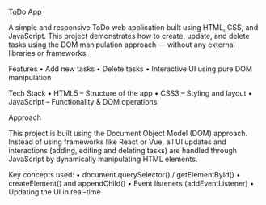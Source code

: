  ToDo  App

A simple and responsive ToDo  web application built using HTML, CSS, and JavaScript.
This project demonstrates how to create, update, and delete tasks using the DOM manipulation approach — without any external libraries or frameworks.

 Features
	•	 Add new tasks
	•	 Delete tasks
	•  Interactive UI using pure DOM manipulation

 Tech Stack
	•	HTML5 – Structure of the app
	•	CSS3 – Styling and layout
	•	JavaScript – Functionality & DOM operations

 Approach

This project is built using the Document Object Model (DOM) approach.
Instead of using frameworks like React or Vue, all UI updates and interactions (adding, editing and deleting tasks) are handled through JavaScript by dynamically manipulating HTML elements.

Key concepts used:
	•	document.querySelector() / getElementById()
	•	createElement() and appendChild()
	•	Event listeners (addEventListener)
	•	Updating the UI in real-time

